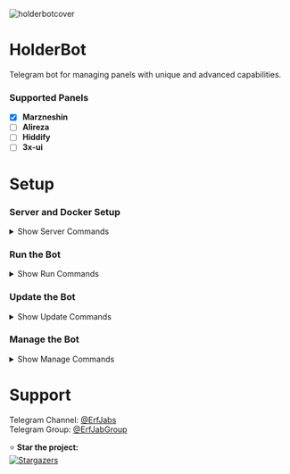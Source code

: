![holderbotcover](https://github.com/user-attachments/assets/db3b5da5-3e22-4436-9502-ed478415f908)

# HolderBot  

Telegram bot for managing panels with unique and advanced capabilities.

### Supported Panels  
- [x] **Marzneshin**  
- [ ] **Alireza**  
- [ ] **Hiddify**  
- [ ] **3x-ui**  

# Setup

### Server and Docker Setup  

<details>
<summary>Show Server Commands</summary>

#### 1. Update the Server  
```bash
sudo apt update && sudo apt upgrade -y
```

#### 2. Install Docker  
```bash
curl -fsSL https://get.docker.com | sh
```
</details>


### Run the Bot  

<details>
<summary>Show Run Commands</summary>


#### 1. Create Directory and Download Files  
```bash
mkdir -p /opt/erfjab/holderbot/data
curl -o /opt/erfjab/holderbot/docker-compose.yml https://raw.githubusercontent.com/erfjab/holderbot/master/docker-compose.yml
cd /opt/erfjab/holderbot
curl -o .env https://raw.githubusercontent.com/erfjab/holderbot/master/.env.example
nano .env
```

#### 2. Pull Docker Image  
```bash
docker compose pull
```

#### 3. Start the Bot  
```bash
docker compose up -d
```

After a few moments, start the bot.

</details>


### Update the Bot  

<details>
<summary>Show Update Commands</summary>

Make sure you're in the **HolderBot** directory:  
```bash
cd /opt/erfjab/holderbot
```

Then update the bot:  
```bash
docker compose pull && docker compose up -d
```

</details>


### Manage the Bot  

<details>
<summary>Show Manage Commands</summary>

Make sure you're in the **HolderBot** directory:  
```bash
cd /opt/erfjab/holderbot
```

- **Restart the Bot:**  
  ```bash
  docker compose restart
  ```

- **Stop the Bot:**  
  ```bash
  docker compose down
  ```

- **View Logs:**  
  ```bash
  docker compose logs -f
  ```

</details>


# Support  

Telegram Channel: [@ErfJabs](https://t.me/ErfJabs)  
Telegram Group: [@ErfJabGroup](https://t.me/erfjabgroup)  

⭐ **Star the project:**  
[![Stargazers](https://starchart.cc/erfjab/holderbot.svg?variant=adaptive)](https://starchart.cc/erfjab/holderbot)  
